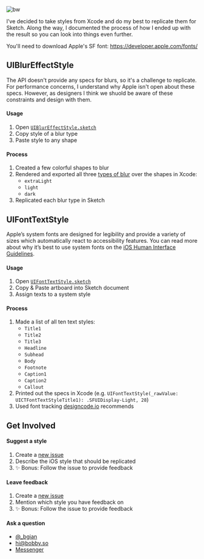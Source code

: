![bw](https://cloud.githubusercontent.com/assets/3231370/25193603/aa5b9a7e-2505-11e7-99b0-3176c21d8ca7.png)

I’ve decided to take styles from Xcode and do my best to replicate them for Sketch. Along the way, I documented the process of how I ended up with the result so you can look into things even further.

You'll need to download Apple's SF font: https://developer.apple.com/fonts/

## UIBlurEffectStyle
The API doesn't provide any specs for blurs, so it's a challenge to replicate. For performance concerns, I understand why Apple isn't open about these specs. However, as designers I think we shuold be aware of these constraints and design with them.

#### Usage
1. Open [`UIBlurEffectStyle.sketch`](https://github.com/bgian/Sketch-iOS-Library/blob/master/UIBlurEffectStyle/UIBlurEffectStyle.sketch)
2. Copy style of a blur type
3. Paste style to any shape

#### Process
1. Created a few colorful shapes to blur
2. Rendered and exported all three [types of blur](https://developer.apple.com/reference/uikit/uiblureffectstyle) over the shapes in Xcode:
    - `extraLight`
    - `light`
    - `dark`
3. Replicated each blur type in Sketch

## UIFontTextStyle
Apple’s system fonts are designed for legibility and provide a variety of sizes which automatically react to accessibility features. You can read more about why it’s best to use system fonts on the [iOS Human Interface Guidelines](https://developer.apple.com/ios/human-interface-guidelines/visual-design/typography/).

#### Usage
1. Open [`UIFontTextStyle.sketch`](https://github.com/bgian/Sketch-iOS-Library/blob/master/UIFontTextStyle/UIFontTextStyle.sketch)
2. Copy & Paste artboard into Sketch document
3. Assign texts to a system style

#### Process
1. Made a list of all ten text styles:
    - `Title1`
    - `Title2`
    - `Title3`
    - `Headline`
    - `Subhead`
    - `Body`
    - `Footnote`
    - `Caption1`
    - `Caption2`
    - `Callout`
2. Printed out the specs in Xcode (e.g. `UIFontTextStyle(_rawValue: UICTFontTextStyleTitle1): .SFUIDisplay-Light, 28`)
3. Used font tracking [designcode.io](https://designcode.io/cloud/chapter1/iOS-Tracking.jpg) recommends

## Get Involved

#### Suggest a style
1. Create a [new issue](https://github.com/bgian/Sketch-iOS-Library/issues/new)
2. Describe the iOS style that should be replicated
3. ✨ Bonus: Follow the issue to provide feedback

#### Leave feedback
1. Create a [new issue](https://github.com/bgian/Sketch-iOS-Library/issues/new)
2. Mention which style you have feedback on
3. ✨ Bonus: Follow the issue to provide feedback

#### Ask a question
- <a href="https://twitter.com/_bgian">@_bgian</a>
- <a href="mailto:hi@bobby.so">hi@bobby.so</a>
- <a href="http://m.me/bobbygiangeruso">Messenger</a>
